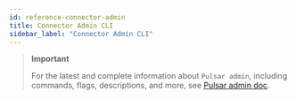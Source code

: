 ```yaml
---
id: reference-connector-admin
title: Connector Admin CLI
sidebar_label: "Connector Admin CLI"
---
```


> **Important**
>
> For the latest and complete information about `Pulsar admin`, including commands, flags, descriptions, and more, see [Pulsar admin doc](https://pulsar.apache.org/tools/pulsar-admin/).
> 

